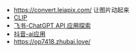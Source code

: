 
- https://convert.leiapix.com/ 让图片动起来
- [CLIP](https://github.com/openai/CLIP)
- [飞书-ChatGPT API 应用探索](https://vrfi1sk8a0.feishu.cn/docx/DuHhd2DDEozXs9xtS2Bcf1Hsndh)
- [抖音-ai应用](https://www.douyin.com/user/MS4wLjABAAAAdFWRwX5Lw4fEDDEycz11Ytq1ypc_MkGMCtBNqYhfYNc)
- https://op7418.zhubai.love/